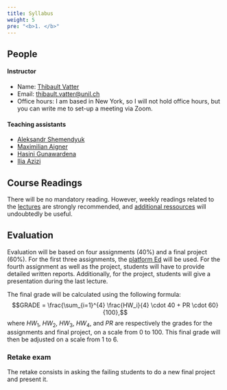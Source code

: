 ```yaml
---
title: Syllabus
weight: 5
pre: "<b>1. </b>"
---
```


## People

#### Instructor

* Name: [Thibault Vatter](https://tvatter.github.io)
* Email: [thibault.vatter@unil.ch](mailto:thibault.vatter@unil.ch)
* Office hours: I am based in New York, so I will not hold office hours, but
you can write me to set-up a meeting via Zoom.

#### Teaching assistants

* [Aleksandr Shemendyuk](aleksandr.shemendyuk@unil.ch)
* [Maximilian Aigner](maximilian.aigner@unil.ch)
* [Hasini Gunawardena](mailto:Hasini.Gunawardena@unil.ch)
* [Ilia Azizi](mailto:Ilia.Azizi@unil.ch)

## Course Readings

There will be no mandatory reading. However, weekly readings related to the
[lectures](/lectures/) are strongly recommended, 
and [additional ressources](/ressources/) 
will undoubtedly be useful.

## Evaluation

Evaluation will be based on four assignments (40%) and a final project (60%). 
For the first three assignments, the [platform Ed](https://us.edstem.org/courses/2452) will be used.
For the fourth assignment as well as the project, 
students will have to provide detailed written reports. 
Additionally, for the project, students will give a presentation during 
the last lecture.

The final grade will be calculated using the following formula: 
$$GRADE = \frac{\sum_{i=1}^{4} \frac{HW_i}{4} \cdot 40 + PR \cdot 60}{100},$$ 
where $HW_1$, $HW_2$, $HW_3$, $HW_4$, and $PR$ are respectively 
the grades for the assignments and final project, on a scale from 0 to 100. 
This final grade will then be adjusted on a scale from 1 to 6.

### Retake exam

The retake consists in asking the failing students to do a new final project and 
present it.

